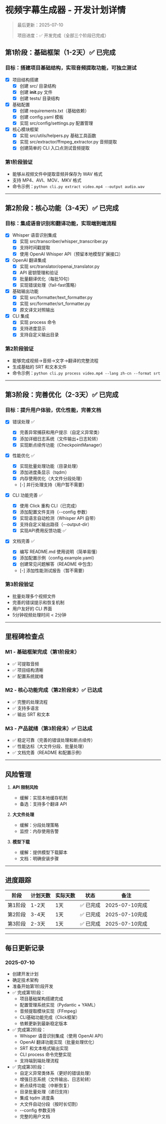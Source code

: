 # 视频字幕生成器 - 开发计划详情

> 最后更新：2025-07-10
> 
> 项目进度：✅ 开发完成（全部三个阶段已完成）

## 第1阶段：基础框架（1-2天）✅ 已完成

### 目标：搭建项目基础结构，实现音频提取功能，可独立测试

- [x] 项目结构搭建
  - [x] 创建 src/ 目录结构
  - [x] 创建 __init__.py 文件
  - [x] 创建 tests/ 目录结构
  
- [x] 基础配置
  - [x] 创建 requirements.txt（基础依赖）
  - [x] 创建 config.yaml 模板
  - [x] 实现 src/config/settings.py 配置管理
  
- [x] 核心模块框架
  - [x] 实现 src/utils/helpers.py 基础工具函数
  - [x] 实现 src/extractor/ffmpeg_extractor.py 音频提取
  - [x] 创建简单的 CLI 入口点测试音频提取

### 第1阶段验证
- 能够从视频文件中提取音频并保存为 WAV 格式
- 支持 MP4、AVI、MOV、MKV 格式
- 命令示例：`python cli.py extract video.mp4 --output audio.wav`

---

## 第2阶段：核心功能（3-4天）✅ 已完成

### 目标：集成语音识别和翻译功能，实现端到端流程

- [x] Whisper 语音识别集成
  - [x] 实现 src/transcriber/whisper_transcriber.py
  - [x] 支持时间戳提取
  - [x] 使用 OpenAI Whisper API（预留本地模型扩展接口）
  
- [x] OpenAI 翻译集成
  - [x] 实现 src/translator/openai_translator.py
  - [x] API 密钥管理和验证
  - [x] 批量翻译优化（每批10句）
  - [x] 实现错误处理（fail-fast策略）
  
- [x] 基础输出功能
  - [x] 实现 src/formatter/text_formatter.py
  - [x] 实现 src/formatter/srt_formatter.py
  - [x] 原文译文对照输出
  
- [x] CLI 集成
  - [x] 实现 process 命令
  - [x] 支持进度显示
  - [x] 支持自定义输出目录

### 第2阶段验证
- 能够完成视频→音频→文字→翻译的完整流程
- 生成基础的 SRT 和文本文件
- 命令示例：`python cli.py process video.mp4 --lang zh-cn --format srt`

---

## 第3阶段：完善优化（2-3天）✅ 已完成

### 目标：提升用户体验，优化性能，完善文档

- [x] 错误处理 ✅
  - [x] 完善异常捕获和用户提示（自定义异常类）
  - [x] 添加详细日志系统（文件输出+日志轮转）
  - [x] 实现断点续传功能（CheckpointManager）
  
- [x] 性能优化 ✅
  - [x] 实现批量处理功能（目录处理）
  - [x] 添加进度条显示（tqdm）
  - [x] 内存使用优化（大文件分段处理）
  - [-] 并行处理支持（用户暂不需要）
  
- [x] CLI 功能完善 ✅
  - [x] 使用 Click 重构 CLI（已完成）
  - [x] 添加配置文件支持（--config 参数）
  - [x] 实现语言自动检测（Whisper API 自带）
  - [x] 支持自定义输出路径（--output-dir）
  - [x] 实现API费用反馈功能 ✅
  
- [x] 文档完善 ✅
  - [x] 编写 README.md 使用说明（简单易懂）
  - [x] 添加配置示例（config.example.yaml）
  - [x] 创建常见问题解答（README 中包含）
  - [-] 添加性能测试报告（暂不需要）

### 第3阶段验证
- 批量处理多个视频文件
- 完善的错误提示和恢复机制
- 用户友好的 CLI 界面
- 5分钟视频处理时间 < 2分钟

---

## 里程碑检查点

### M1 - 基础框架完成（第1阶段末）
- ✅ 可提取音频
- ✅ 项目结构清晰
- ✅ 配置系统就绪

### M2 - 核心功能完成（第2阶段末）✅ 已达成
- ✅ 完整的处理流程
- ✅ 支持多语言
- ✅ 输出 SRT 和文本

### M3 - 产品就绪（第3阶段末）✅ 已达成
- ✅ 稳定可靠（完善的错误处理和断点续传）
- ✅ 性能达标（大文件分段、批量处理）
- ✅ 文档完善（README 和配置示例）

---

## 风险管理

1. **API 限制风险**
   - 缓解：实现本地缓存机制
   - 备选：支持多个翻译 API

2. **大文件处理**
   - 缓解：分段处理策略
   - 监控：内存使用告警

3. **模型下载**
   - 缓解：提供模型下载脚本
   - 文档：明确安装步骤

---

## 进度跟踪

| 阶段 | 计划天数 | 实际天数 | 状态 | 备注 |
|------|----------|----------|------|------|
| 第1阶段 | 1-2天 | 1天 | ✅ 已完成 | 2025-07-10完成 |
| 第2阶段 | 3-4天 | 1天 | ✅ 已完成 | 2025-07-10完成 |
| 第3阶段 | 2-3天 | 1天 | ✅ 已完成 | 2025-07-10完成 |

---

## 每日更新记录

### 2025-07-10
- 创建开发计划
- 确定技术架构
- 准备开始第1阶段开发
- ✅ 完成第1阶段：
  - 项目基础架构搭建完成
  - 配置管理系统实现（Pydantic + YAML）
  - 音频提取模块实现（FFmpeg）
  - CLI基础功能完成（Click框架）
  - 依赖更新到最新稳定版本
- ✅ 完成第2阶段：
  - Whisper 语音识别集成（使用 OpenAI API）
  - OpenAI 翻译功能实现（批量处理优化）
  - SRT 和文本格式输出实现
  - CLI process 命令完整实现
  - 支持端到端处理流程
- ✅ 完成第3阶段：
  - 自定义异常类体系（更好的错误处理）
  - 增强日志系统（文件输出、日志轮转）
  - 断点续传功能（中断恢复）
  - 目录批量处理（递归支持）
  - 集成 tqdm 进度条
  - 大文件自动分段（按时长切割）
  - --config 参数支持
  - 完整的用户文档